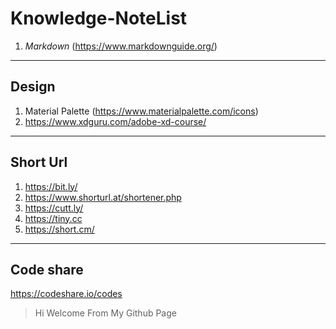 # Knowledge-NoteList

1. *Markdown*  (https://www.markdownguide.org/)

---
##  **Design** 
1. Material Palette (https://www.materialpalette.com/icons)
2. https://www.xdguru.com/adobe-xd-course/
---

## Short Url 
1. https://bit.ly/
2. https://www.shorturl.at/shortener.php
3. https://cutt.ly/
4. https://tiny.cc
5. https://short.cm/

---
## Code share
https://codeshare.io/codes

> Hi Welcome From My Github Page
